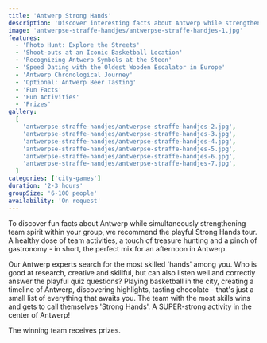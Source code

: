 ```yaml
---
title: 'Antwerp Strong Hands'
description: 'Discover interesting facts about Antwerp while strengthening team spirit'
image: 'antwerpse-straffe-handjes/antwerpse-straffe-handjes-1.jpg'
features:
  - 'Photo Hunt: Explore the Streets'
  - 'Shoot-outs at an Iconic Basketball Location'
  - 'Recognizing Antwerp Symbols at the Steen'
  - 'Speed Dating with the Oldest Wooden Escalator in Europe'
  - 'Antwerp Chronological Journey'
  - 'Optional: Antwerp Beer Tasting'
  - 'Fun Facts'
  - 'Fun Activities'
  - 'Prizes'
gallery:
  [
    'antwerpse-straffe-handjes/antwerpse-straffe-handjes-2.jpg',
    'antwerpse-straffe-handjes/antwerpse-straffe-handjes-3.jpg',
    'antwerpse-straffe-handjes/antwerpse-straffe-handjes-4.jpg',
    'antwerpse-straffe-handjes/antwerpse-straffe-handjes-5.jpg',
    'antwerpse-straffe-handjes/antwerpse-straffe-handjes-6.jpg',
    'antwerpse-straffe-handjes/antwerpse-straffe-handjes-7.jpg',
  ]
categories: ['city-games']
duration: '2-3 hours'
groupSize: '6-100 people'
availability: 'On request'
---
```


To discover fun facts about Antwerp while simultaneously strengthening team spirit within your group, we recommend the playful Strong Hands tour. A healthy dose of team activities, a touch of treasure hunting and a pinch of gastronomy - in short, the perfect mix for an afternoon in Antwerp.

Our Antwerp experts search for the most skilled 'hands' among you. Who is good at research, creative and skillful, but can also listen well and correctly answer the playful quiz questions? Playing basketball in the city, creating a timeline of Antwerp, discovering highlights, tasting chocolate - that's just a small list of everything that awaits you. The team with the most skills wins and gets to call themselves 'Strong Hands'. A SUPER-strong activity in the center of Antwerp!

The winning team receives prizes.
